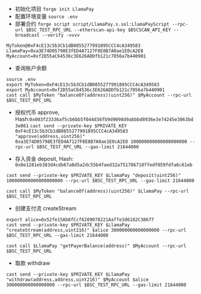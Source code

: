 + 初始化项目 `forge init LlamaPay`
+ 配置环境变量 `source .env`
+ 部署合约 `forge script script/LlamaPay.s.sol:LlamaPayScript --rpc-url $BSC_TEST_RPC_URL --etherscan-api-key $BSCSCAN_API_KEY --broadcast --verify -vvvv`

```
MyToken@0xF4cE13c5b3Cb1dB0855277991895CCC4cA349583
LlamaPay=0xa3E74D05798E3fED4A7127F8E8B7A0ae1E0cA2E8
MyAccount=0xf2D55aC64536c3E626ADDfb121c7056a7b440901
```
+ 查询账户余额
```
source .env
export MyToken=0xF4cE13c5b3Cb1dB0855277991895CCC4cA349583
export MyAccount=0xf2D55aC64536c3E626ADDfb121c7056a7b440901
cast call $MyToken "balanceOf(address)(uint256)" $MyAccount --rpc-url $BSC_TEST_RPC_URL
```


+ 授权代币 approve, Hash:`0x003f23336af5cb6bb5f044d36fb9d9098d9abbbd8936e3e74245e3063bd3e061`
`cast send --private-key $PRIVATE_KEY 0xF4cE13c5b3Cb1dB0855277991895CCC4cA349583 "approve(address,uint256)" 0xa3E74D05798E3fED4A7127F8E8B7A0ae1E0cA2E8 100000000000000000000 --rpc-url $BSC_TEST_RPC_URL --gas-limit 21644000`


+ 存入资金 deposit, Hash: `0x0e1281eb383d4cdb67a8d5a2dc55b4faed32a751786718ffedf059fdfa6c61eb`
```
cast send --private-key $PRIVATE_KEY $LlamaPay "deposit(uint256)" 100000000000000000000 --rpc-url $BSC_TEST_RPC_URL --gas-limit 21644000

cast call $MyToken "balanceOf(address)(uint256)" $LlamaPay --rpc-url $BSC_TEST_RPC_URL
```

+ 创建支付流 createStream
```
export alice=0x52fe15Ab6fCcf6289078221Aaffe3d6182C38677
cast send --private-key $PRIVATE_KEY $LlamaPay "createStream(address,uint216)" $alice 300000000000000000 --rpc-url $BSC_TEST_RPC_URL --gas-limit 21644000

cast call $LlamaPay "getPayerBalance(address)" $MyAccount --rpc-url $BSC_TEST_RPC_URL
```
+ 取款 withdraw
```
cast send --private-key $PRIVATE_KEY $LlamaPay "withdraw(address,address,uint216)" $MyAccount $alice 300000000000000000 --rpc-url $BSC_TEST_RPC_URL --gas-limit 21644000

```
